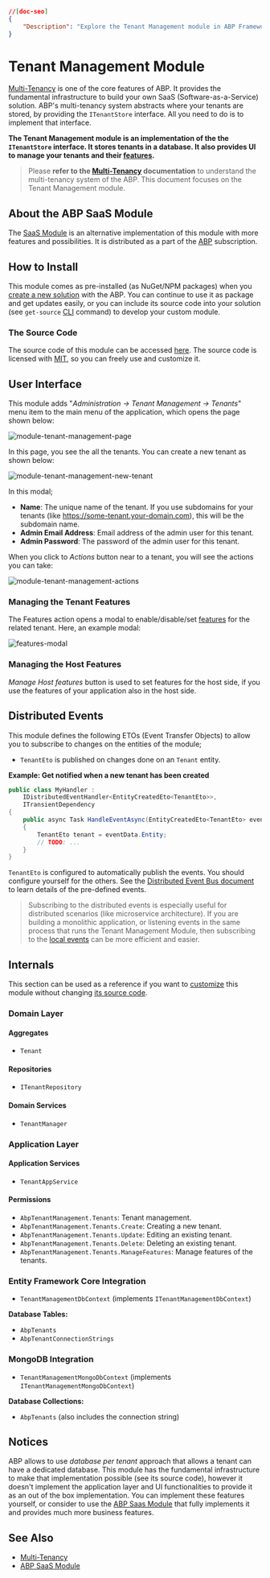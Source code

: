 ```json
//[doc-seo]
{
    "Description": "Explore the Tenant Management module in ABP Framework, enabling efficient multi-tenancy setup for your SaaS applications with easy tenant management."
}
```

# Tenant Management Module

[Multi-Tenancy](../framework/architecture/multi-tenancy) is one of the core features of ABP. It provides the fundamental infrastructure to build your own SaaS (Software-as-a-Service) solution. ABP's multi-tenancy system abstracts where your tenants are stored, by providing the `ITenantStore` interface. All you need to do is to implement that interface.

**The Tenant Management module is an implementation of the the `ITenantStore` interface. It stores tenants in a database. It also provides UI to manage your tenants and their [features](../framework/infrastructure/features.md).**

> Please **refer to the [Multi-Tenancy](../framework/architecture/multi-tenancy) documentation** to understand the multi-tenancy system of the ABP. This document focuses on the Tenant Management module.

## About the ABP SaaS Module

The [SaaS Module](https://abp.io/modules/Volo.Saas) is an alternative implementation of this module with more features and possibilities. It is distributed as a part of the [ABP](https://abp.io/) subscription.

## How to Install

This module comes as pre-installed (as NuGet/NPM packages) when you [create a new solution](https://abp.io/get-started) with the ABP. You can continue to use it as package and get updates easily, or you can include its source code into your solution (see `get-source` [CLI](../cli) command) to develop your custom module.

### The Source Code

The source code of this module can be accessed [here](https://github.com/abpframework/abp/tree/dev/modules/tenant-management). The source code is licensed with [MIT](https://choosealicense.com/licenses/mit/), so you can freely use and customize it.

## User Interface

This module adds "*Administration -> Tenant Management -> Tenants*" menu item to the main menu of the application, which opens the page shown below:

![module-tenant-management-page](../images/module-tenant-management-page.png)

In this page, you see the all the tenants. You can create a new tenant as shown below:

![module-tenant-management-new-tenant](../images/module-tenant-management-new-tenant.png)

In this modal;

* **Name**: The unique name of the tenant. If you use subdomains for your tenants (like https://some-tenant.your-domain.com), this will be the subdomain name.
* **Admin Email Address**: Email address of the admin user for this tenant.
* **Admin Password**: The password of the admin user for this tenant.

When you click to *Actions* button near to a tenant, you will see the actions you can take:

![module-tenant-management-actions](../images/module-tenant-management-actions.png)

### Managing the Tenant Features

The Features action opens a modal to enable/disable/set [features](../framework/infrastructure/features.md) for the related tenant. Here, an example modal:

![features-modal](../images/features-modal.png)

### Managing the Host Features

*Manage Host features* button is used  to set features for the host side, if you use the features of your application also in the host side.

## Distributed Events

This module defines the following ETOs (Event Transfer Objects) to allow you to subscribe to changes on the entities of the module;

- `TenantEto` is published on changes done on an `Tenant` entity.

**Example: Get notified when a new tenant has been created**

```cs
public class MyHandler :
    IDistributedEventHandler<EntityCreatedEto<TenantEto>>,
    ITransientDependency
{
    public async Task HandleEventAsync(EntityCreatedEto<TenantEto> eventData)
    {
        TenantEto tenant = eventData.Entity;
        // TODO: ...
    }
}
```



`TenantEto` is configured to automatically publish the events. You should configure yourself for the others. See the [Distributed Event Bus document](https://github.com/abpframework/abp/blob/rel-7.3/docs/en/Distributed-Event-Bus.md) to learn details of the pre-defined events.

> Subscribing to the distributed events is especially useful for distributed scenarios (like microservice architecture). If you are building a monolithic application, or listening events in the same process that runs the Tenant Management Module, then subscribing to the [local events](https://github.com/abpframework/abp/blob/rel-7.3/docs/en/Local-Event-Bus.md) can be more efficient and easier.

## Internals

This section can be used as a reference if you want to [customize](../framework/architecture/modularity/extending/customizing-application-modules-guide.md) this module without changing [its source code](https://github.com/abpframework/abp/tree/dev/modules/tenant-management).

### Domain Layer

#### Aggregates

* `Tenant`

#### Repositories

* `ITenantRepository`

#### Domain Services

* `TenantManager`

### Application Layer

#### Application Services

* `TenantAppService`

#### Permissions

- `AbpTenantManagement.Tenants`: Tenant management.
- `AbpTenantManagement.Tenants.Create`: Creating a new tenant.
- `AbpTenantManagement.Tenants.Update`: Editing an existing tenant.
- `AbpTenantManagement.Tenants.Delete`: Deleting an existing tenant.
- `AbpTenantManagement.Tenants.ManageFeatures`: Manage features of the tenants.

### Entity Framework Core Integration

* `TenantManagementDbContext` (implements `ITenantManagementDbContext`)

**Database Tables:**

* `AbpTenants`
* `AbpTenantConnectionStrings`

### MongoDB Integration

* `TenantManagementMongoDbContext` (implements `ITenantManagementMongoDbContext`)

**Database Collections:**

* `AbpTenants` (also includes the connection string)

## Notices

ABP allows to use *database per tenant* approach that allows a tenant can have a dedicated database. This module has the fundamental infrastructure to make that implementation possible (see its source code), however it doesn't implement the application layer and UI functionalities to provide it as an out of the box implementation. You can implement these features yourself, or consider to use the [ABP Saas Module](./saas.md) that fully implements it and provides much more business features.

## See Also

* [Multi-Tenancy](../framework/architecture/multi-tenancy)
* [ABP SaaS Module](./saas.md)
